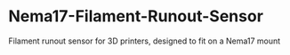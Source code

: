 # Nema17-Filament-Runout-Sensor
Filament runout sensor for 3D printers, designed to fit on a Nema17 mount
